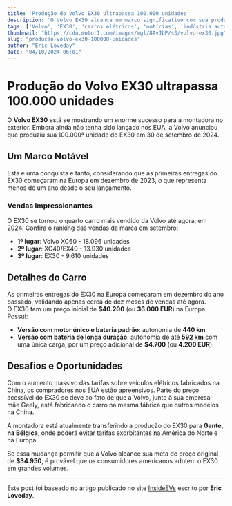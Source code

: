 ```yaml
---
title: 'Produção do Volvo EX30 ultrapassa 100.000 unidades'
description: 'O Volvo EX30 alcança um marco significativo com sua produção, mostrando sucesso nas vendas e expansão no mercado.'
tags: ['Volvo', 'EX30', 'carros elétricos', 'notícias', 'indústria automotiva']
thumbnail: "https://cdn.motor1.com/images/mgl/8AvJbP/s3/volvo-ex30.jpg"
slug: "producao-volvo-ex30-100000-unidades"
author: "Eric Loveday"
date: "04/10/2024 06:01"
---
```


# Produção do Volvo EX30 ultrapassa 100.000 unidades

O **Volvo EX30** está se mostrando um enorme sucesso para a montadora no exterior. Embora ainda não tenha sido lançado nos EUA, a Volvo anunciou que produziu sua 100.000ª unidade do EX30 em 30 de setembro de 2024.

## Um Marco Notável
Esta é uma conquista e tanto, considerando que as primeiras entregas do EX30 começaram na Europa em dezembro de 2023, o que representa menos de um ano desde o seu lançamento. 

### Vendas Impressionantes
O EX30 se tornou o quarto carro mais vendido da Volvo até agora, em 2024. Confira o ranking das vendas da marca em setembro:
- **1º lugar**: Volvo XC60 - 18.096 unidades
- **2º lugar**: XC40/EX40 - 13.930 unidades
- **3º lugar**: EX30 - 9.610 unidades

## Detalhes do Carro
As primeiras entregas do EX30 na Europa começaram em dezembro do ano passado, validando apenas cerca de dez meses de vendas até agora.  
O EX30 tem um preço inicial de **$40.200** (ou **36.000 EUR**) na Europa. Possui:
- **Versão com motor único e bateria padrão**: autonomia de **440 km**  
- **Versão com bateria de longa duração**: autonomia de até **592 km** com uma única carga, por um preço adicional de **$4.700** (ou **4.200 EUR**).

## Desafios e Oportunidades
Com o aumento massivo das tarifas sobre veículos elétricos fabricados na China, os compradores nos EUA estão apreensivos. Parte do preço acessível do EX30 se deve ao fato de que a Volvo, junto à sua empresa-mãe Geely, está fabricando o carro na mesma fábrica que outros modelos na China.

A montadora está atualmente transferindo a produção do EX30 para **Gante, na Bélgica**, onde poderá evitar tarifas exorbitantes na América do Norte e na Europa.

Se essa mudança permitir que a Volvo alcance sua meta de preço original de **$34.950**, é provável que os consumidores americanos adotem o EX30 em grandes volumes.

---
Este post foi baseado no artigo publicado no site [InsideEVs](https://insideevs.com/news/735757/volvo-ex30-production-100000/) escrito por **Eric Loveday**.